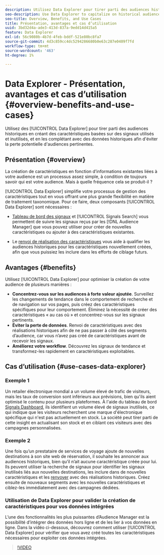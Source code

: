 ```yaml
---
description: Utilisez Data Explorer pour tirer parti des audiences historiques en créant des caractéristiques basées sur les signaux utilisés et inutilisés, et en les complétant avec des données historiques afin d’éviter la perte potentielle des audiences pertinentes.
seo-description: Use Data Explorer to capitalize on historical audiences by building traits based on used and unused signals, and backfilling them with historical data to avoid potential loss of relevant audiences.
seo-title: Overview, Benefits, and Use Cases
title: Présentation, avantages et cas d’utilisation
uuid: 3bd32d4a-ade3-413d-837a-9edd14d415a5
feature: Data Explorer
exl-id: 56c9080b-4b7d-4feb-bddf-521e80bc8fa7
source-git-commit: 4d3c859cc4dc5294286680b0e63c287e0409f7fd
workflow-type: tm+mt
source-wordcount: '463'
ht-degree: 1%

---
```


# Data Explorer - Présentation, avantages et cas d’utilisation {#overview-benefits-and-use-cases}

Utilisez des [!UICONTROL Data Explorer] pour tirer parti des audiences historiques en créant des caractéristiques basées sur des signaux utilisés et inutilisés, et en les complétant avec des données historiques afin d&#39;éviter la perte potentielle d&#39;audiences pertinentes.

## Présentation {#overview}

La création de caractéristiques en fonction d’informations existantes liées à votre audience est un processus assez simple, à condition de toujours savoir qui est votre audience. Mais à quelle fréquence cela se produit-il ?

[!UICONTROL Data Explorer] simplifie votre processus de gestion des caractéristiques tout en vous offrant une plus grande flexibilité en matière de traitement taxonomique. Pour ce faire, deux composants [!UICONTROL Data Explorer] sont nécessaires :

* [Tableau de bord des signaux](../../features/data-explorer/data-explorer-signals-dashboard.md) et [!UICONTROL Signals Search] vous permettent de suivre les signaux reçus par les [!DNL Audience Manager] que vous pouvez utiliser pour créer de nouvelles caractéristiques ou ajouter à des caractéristiques existantes.

* Le [renvoi de réalisation des caractéristiques](../../features/data-explorer/data-explorer-trait-backfill.md) vous aide à qualifier les audiences historiques pour les caractéristiques nouvellement créées, afin que vous puissiez les inclure dans les efforts de ciblage futurs.

## Avantages {#benefits}

Utilisez [!UICONTROL Data Explorer] pour optimiser la création de votre audience de plusieurs manières :

* **Concentrez-vous sur les audiences à forte valeur ajoutée**. Surveillez les changements de tendance dans le comportement de recherche et de navigation sur vos pages, puis créez des caractéristiques spécifiques pour leur comportement. Éliminez la nécessité de créer des caractéristiques « au cas où » et concentrez-vous sur les signaux pertinents.
* **Éviter la perte de données**. Renvoi de caractéristiques avec des réalisations historiques afin de ne pas passer à côté des segments d’audience, car vous n’avez pas créé de caractéristiques avant de recevoir les signaux.
* **Améliorez votre workflow**. Découvrez les signaux de tendance et transformez-les rapidement en caractéristiques exploitables.

## Cas d’utilisation {#use-cases-data-explorer}

### Exemple 1

Un retailer électronique mondial a un volume élevé de trafic de visiteurs, mais les taux de conversion sont inférieurs aux prévisions, bien qu&#39;ils aient optimisé le contenu pour plusieurs plateformes. À l&#39;aide du tableau de bord [Signals Dashboard](../../features/data-explorer/data-explorer-signals-dashboard.md), ils identifient un volume élevé de signaux inutilisés, ce qui indique que les visiteurs recherchent une marque d&#39;électronique spécifique qui n&#39;est pas actuellement en stock. La société peut tirer parti de cette insight en actualisant son stock et en ciblant ces visiteurs avec des campagnes personnalisées.

### Exemple 2

Une fois qu’un prestataire de services de voyage ajoute de nouvelles destinations à son site web de réservation, il souhaite les annoncer aux audiences historiques, bien qu’il n’ait aucune caractéristique créée pour lui. Ils peuvent utiliser la recherche de signaux pour identifier les signaux inutilisés liés aux nouvelles destinations, les inclure dans de nouvelles caractéristiques et les [renvoyer](../../features/data-explorer/data-explorer-trait-backfill.md) avec des réalisations historiques. Créez ensuite de nouveaux segments avec les nouvelles caractéristiques et ciblez-les immédiatement avec des campagnes dédiées.

### Utilisation de Data Explorer pour valider la création de caractéristiques pour vos données intégrées

L’une des fonctionnalités les plus puissantes d’Audience Manager est la possibilité d’intégrer des données hors ligne et de les lier à vos données en ligne. Dans la vidéo ci-dessous, découvrez comment utiliser [!UICONTROL Data Explorer] pour vérifier que vous avez créé toutes les caractéristiques nécessaires pour exploiter ces données intégrées.

>[!VIDEO](https://video.tv.adobe.com/v/330363?captions=fre_fr)
